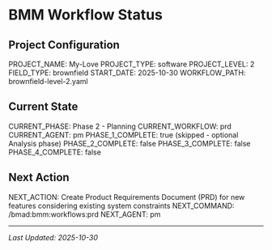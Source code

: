 # BMM Workflow Status

## Project Configuration

PROJECT_NAME: My-Love
PROJECT_TYPE: software
PROJECT_LEVEL: 2
FIELD_TYPE: brownfield
START_DATE: 2025-10-30
WORKFLOW_PATH: brownfield-level-2.yaml

## Current State

CURRENT_PHASE: Phase 2 - Planning
CURRENT_WORKFLOW: prd
CURRENT_AGENT: pm
PHASE_1_COMPLETE: true (skipped - optional Analysis phase)
PHASE_2_COMPLETE: false
PHASE_3_COMPLETE: false
PHASE_4_COMPLETE: false

## Next Action

NEXT_ACTION: Create Product Requirements Document (PRD) for new features considering existing system constraints
NEXT_COMMAND: /bmad:bmm:workflows:prd
NEXT_AGENT: pm

---

_Last Updated: 2025-10-30_
